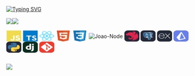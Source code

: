 

[![Typing SVG](https://readme-typing-svg.demolab.com?font=Fira+Code&weight=600&size=32&pause=1000&color=17C2DA&&vCenter=true&width=1000&lines=Olá+meu+nome+é+Iarley+Lopes+!🙂)](https://git.io/typing-svg)

<div style="display: flex">
  <a href="https://github.com/anuraghazra/github-readme-stats">
     <img height=200 align="center" src="https://github-readme-stats.vercel.app/api?username=iarley1&theme=radical" />
  </a>
  <a href="https://github.com/anuraghazra/convoychat">
     <img height=200 align="center" src="https://github-readme-stats.vercel.app/api/top-langs?username=iarley1&layout=compact&langs_count=8&card_width=320&theme=radical" />
  </a>
</div>

<div style="display: inline_block"><br>
  <img align="center" alt="Joao-Js" height="30" width="40" src="https://raw.githubusercontent.com/devicons/devicon/master/icons/javascript/javascript-plain.svg">
  <img align="center" alt="Joao-Ts" height="30" width="40" src="https://raw.githubusercontent.com/devicons/devicon/master/icons/typescript/typescript-plain.svg">
  <img align="center" alt="Joao-React" height="30" width="40" src="https://raw.githubusercontent.com/devicons/devicon/master/icons/react/react-original.svg">
  <img align="center" alt="Joao-HTML" height="30" width="40" src="https://raw.githubusercontent.com/devicons/devicon/master/icons/html5/html5-original.svg">
  <img align="center" alt="Joao-CSS" height="30" width="40" src="https://raw.githubusercontent.com/devicons/devicon/master/icons/css3/css3-original.svg">
  <img align="center" alt="Joao-Node" height="30" width="40" src="https://cdn.jsdelivr.net/gh/devicons/devicon/icons/nodejs/nodejs-original.svg" >
  <img align="center" alt="Joao-Node" height="30" width="40" src="https://github.com/tandpfun/skill-icons/blob/main/icons/NestJS-Dark.svg" >
  <img align="center" alt="Joao-Node" height="30" width="40" src="https://github.com/tandpfun/skill-icons/blob/main/icons/PostgreSQL-Dark.svg" >
  <img align="center" alt="Joao-Node" height="30" width="40" src="https://github.com/tandpfun/skill-icons/blob/main/icons/ExpressJS-Dark.svg" >
  <img align="center" alt="Joao-Node" height="30" width="40" src="https://github.com/tandpfun/skill-icons/blob/main/icons/Prisma.svg" >
  <img align="center" alt="Joao-Node" height="30" width="40" src="https://github.com/tandpfun/skill-icons/blob/main/icons/Python-Dark.svg" >
  <img align="center" alt="Joao-Node" height="30" width="40" src="https://github.com/tandpfun/skill-icons/blob/main/icons/Django.svg" >
  <img align="center" alt="Joao-Node" height="30" width="40" src="https://github.com/tandpfun/skill-icons/blob/main/icons/Git.svg" >
  
  
</div>

##
<a href="https://www.linkedin.com/in/iarley-lopes-b19100246/" target="_blank"><img src="https://img.shields.io/badge/-LinkedIn-%230077B5?style=for-the-badge&logo=linkedin&logoColor=white" target="_blank"></a>
